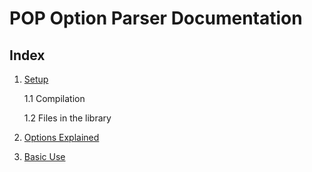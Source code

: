 # POP Option Parser Documentation

## Index

 1. [Setup](1.Setup)

	1.1 Compilation

	1.2 Files in the library

 2. [Options Explained](2.Options_Explained)

 3. [Basic Use](3.Basic_Use)